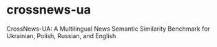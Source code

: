# crossnews-ua
CrossNews-UA: A Multilingual News Semantic Similarity Benchmark for Ukrainian, Polish, Russian, and English
